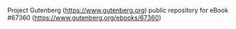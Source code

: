 Project Gutenberg (https://www.gutenberg.org) public repository for
eBook #67360 (https://www.gutenberg.org/ebooks/67360)
